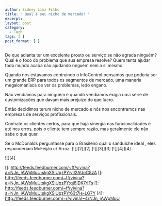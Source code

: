 ```yaml
---
author: Sidney Lima Filho
title: ' Qual é seu nicho de mercado? '
excerpt:
layout: post
category:
  - Tech
tags: [ ]
post_format: [ ]
---
```

De que adianta ter um excelente prouto ou serviço se não agrada ninguém? Qual é o foco do problema que sua empresa resolve? Quem tenta ajudar todo mundo acaba não ajudando nnguém nem a si mesmo.

Quando nós estávamos contruindo o InfoControl pensamos que poderia ser um grande ERP para todos os segmentos de mercado, uma maneria megalomaníaca de ver os problemas, ledo engano.

Não vendiamos para ninguém e quando vendíamos exigia uma série de customizações que davam mais prejuízo do que lucro.

Então decidimos terum nicho de mercado e nós nos encontramos nas empresas de serviços profissionais.

Contrate os clientes certos, para que haja sinergia nas funcionalidades e até nos erros, pois o cliente tem sempre razão, mas geralmente ele não sabe o que quer.

Se o McDonalds perguntasse para o Brasileiro qual o sanduíche ideal , eles responderiam McFeijão c/ Arroz. [![][2]</img>][2] [![][3]</img>][3] [![][4]</img>][4] 

![][4]

 []: http://feeds.feedburner.com/~ff/vivina?a=NJn_jAWpMuU:skgXSlUqzPY:yIl2AUoC8zA
 []: http://feeds.feedburner.com/~ff/vivina?a=NJn_jAWpMuU:skgXSlUqzPY:qj6IDK7rITs
 []: http://feeds.feedburner.com/~ff/vivina?a=NJn_jAWpMuU:skgXSlUqzPY:63t7Ie-LG7Y
 [4]: http://feeds.feedburner.com/~r/vivina/~4/NJn_jAWpMuU